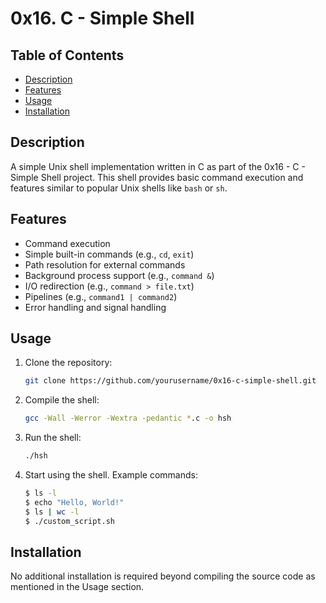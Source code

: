 # 0x16. C - Simple Shell

## Table of Contents
- [Description](#description)
- [Features](#features)
- [Usage](#usage)
- [Installation](#installation)

## Description
A simple Unix shell implementation written in C as part of the 0x16 - C - Simple Shell project. This shell provides basic command execution and features similar to popular Unix shells like `bash` or `sh`.

## Features
- Command execution
- Simple built-in commands (e.g., `cd`, `exit`)
- Path resolution for external commands
- Background process support (e.g., `command &`)
- I/O redirection (e.g., `command > file.txt`)
- Pipelines (e.g., `command1 | command2`)
- Error handling and signal handling

## Usage
1. Clone the repository:
   ```bash
   git clone https://github.com/yourusername/0x16-c-simple-shell.git
2. Compile the shell:
   ```bash
   gcc -Wall -Werror -Wextra -pedantic *.c -o hsh
3. Run the shell:
   ```bash
   ./hsh
4. Start using the shell. Example commands:
   ```bash
   $ ls -l
   $ echo "Hello, World!"
   $ ls | wc -l
   $ ./custom_script.sh

## Installation
   No additional installation is required beyond compiling the source code as mentioned in the Usage section.
